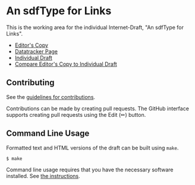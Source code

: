 # An sdfType for Links

This is the working area for the individual Internet-Draft, "An sdfType for Links".

* [Editor's Copy](https://cabo.github.io/sdftype-link/#go.draft-bormann-asdf-sdftype-link.html)
* [Datatracker Page](https://datatracker.ietf.org/doc/draft-bormann-asdf-sdftype-link)
* [Individual Draft](https://datatracker.ietf.org/doc/html/draft-bormann-asdf-sdftype-link)
* [Compare Editor's Copy to Individual Draft](https://cabo.github.io/sdftype-link/#go.draft-bormann-asdf-sdftype-link.diff)


## Contributing

See the
[guidelines for contributions](https://github.com/cabo/sdftype-link/blob/main/CONTRIBUTING.md).

Contributions can be made by creating pull requests.
The GitHub interface supports creating pull requests using the Edit (✏) button.


## Command Line Usage

Formatted text and HTML versions of the draft can be built using `make`.

```sh
$ make
```

Command line usage requires that you have the necessary software installed.  See
[the instructions](https://github.com/martinthomson/i-d-template/blob/main/doc/SETUP.md).

